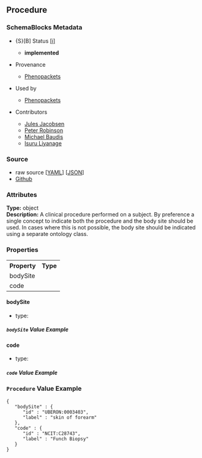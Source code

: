 
## Procedure

### SchemaBlocks Metadata

* {S}[B] Status  [[i]](https://schemablocks.org/about/sb-status-levels.html)
    - __implemented__


* Provenance  

    - [Phenopackets](https://github.com/phenopackets/phenopacket-schema/blob/master/docs/procedure.rst)  

* Used by  

    - [Phenopackets](https://github.com/phenopackets/phenopacket-schema/blob/master/docs/procedure.rst)  

* Contributors  

    - [Jules Jacobsen](https://orcid.org/0000-0002-3265-15918)  
    - [Peter Robinson](https://orcid.org/0000-0002-0736-91998)  
    - [Michael Baudis](https://orcid.org/0000-0002-9903-4248)  
    - [Isuru Liyanage](https://orcid.org/0000-0002-4839-5158)  
<!--more-->

### Source

* raw source [[YAML](./Procedure.yaml)] [[JSON](./Procedure.json)] 
* [Github](https://github.com/ga4gh-schemablocks/playground/blob/master/sb-meta/Procedure.yaml)

### Attributes
  
__Type:__ object  
__Description:__ A clinical procedure performed on a subject. By preference a single concept to indicate both the procedure and the
body site should be used. In cases where this is not possible, the body site should be indicated using a separate
ontology class.


### Properties

<table>
  <tr>
    <th>Property</th>
    <th>Type</th>
  </tr>
  <tr>
    <td>bodySite</td>
    <td></td>
  </tr>
  <tr>
    <td>code</td>
    <td></td>
  </tr>

</table>

    
#### bodySite

* type: 



##### `bodySite` Value Example  

    
#### code

* type: 



##### `code` Value Example  



### `Procedure` Value Example  

```
{
   "bodySite" : {
      "id" : "UBERON:0003403",
      "label" : "skin of forearm"
   },
   "code" : {
      "id" : "NCIT:C28743",
      "label" : "Funch Biopsy"
   }
}
```

